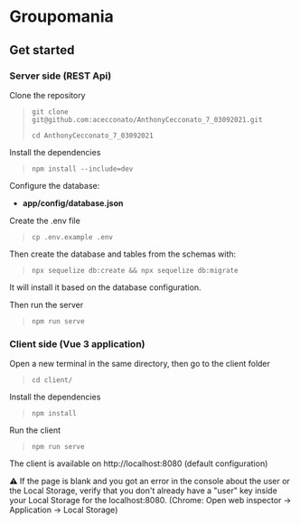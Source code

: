 # Groupomania

## Get started

### Server side (REST Api)
Clone the repository

> `git clone git@github.com:acecconato/AnthonyCecconato_7_03092021.git`
> 
> `cd AnthonyCecconato_7_03092021`

Install the dependencies

> `npm install --include=dev`

Configure the database: 
- **app/config/database.json**

Create the .env file
> `cp .env.example .env`

Then create the database and tables from the schemas with: 
>`npx sequelize db:create && npx sequelize db:migrate`

It will install it based on the database configuration.

Then run the server
> `npm run serve`

### Client side (Vue 3 application)

Open a new terminal in the same directory, then go to the client folder
> `cd client/`

Install the dependencies
> `npm install`

Run the client 
> `npm run serve`

The client is available on http://localhost:8080 (default configuration)

⚠️ If the page is blank and you got an error in the console about the user or the Local Storage, verify that you don't already have a "user" key inside your Local Storage for the localhost:8080. (Chrome: Open web inspector -> Application -> Local Storage) 
